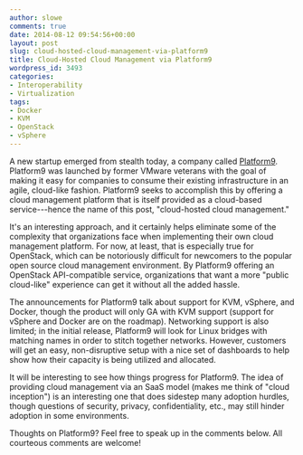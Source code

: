 ```yaml
---
author: slowe
comments: true
date: 2014-08-12 09:54:56+00:00
layout: post
slug: cloud-hosted-cloud-management-via-platform9
title: Cloud-Hosted Cloud Management via Platform9
wordpress_id: 3493
categories:
- Interoperability
- Virtualization
tags:
- Docker
- KVM
- OpenStack
- vSphere
---
```


A new startup emerged from stealth today, a company called [Platform9](http://www.platform9.com/). Platform9 was launched by former VMware veterans with the goal of making it easy for companies to consume their existing infrastructure in an agile, cloud-like fashion. Platform9 seeks to accomplish this by offering a cloud management platform that is itself provided as a cloud-based service---hence the name of this post, "cloud-hosted cloud management."

It's an interesting approach, and it certainly helps eliminate some of the complexity that organizations face when implementing their own cloud management platform. For now, at least, that is especially true for OpenStack, which can be notoriously difficult for newcomers to the popular open source cloud management environment. By Platform9 offering an OpenStack API-compatible service, organizations that want a more "public cloud-like" experience can get it without all the added hassle.

The announcements for Platform9 talk about support for KVM, vSphere, and Docker, though the product will only GA with KVM support (support for vSphere and Docker are on the roadmap). Networking support is also limited; in the initial release, Platform9 will look for Linux bridges with matching names in order to stitch together networks. However, customers will get an easy, non-disruptive setup with a nice set of dashboards to help show how their capacity is being utilized and allocated.

It will be interesting to see how things progress for Platform9. The idea of providing cloud management via an SaaS model (makes me think of "cloud inception") is an interesting one that does sidestep many adoption hurdles, though questions of security, privacy, confidentiality, etc., may still hinder adoption in some environments.

Thoughts on Platform9? Feel free to speak up in the comments below. All courteous comments are welcome!
